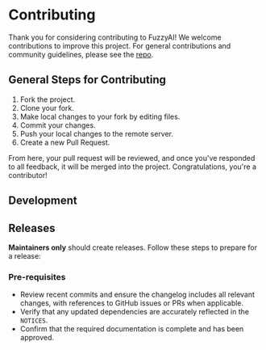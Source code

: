 # Contributing

Thank you for considering contributing to FuzzyAI! We welcome contributions to improve this project. For general contributions and community guidelines, please see the [repo](https://github.com/cyberark/community/).
## General Steps for Contributing

1. Fork the project.  
2. Clone your fork.  
3. Make local changes to your fork by editing files.  
4. Commit your changes.  
5. Push your local changes to the remote server.  
6. Create a new Pull Request.  

From here, your pull request will be reviewed, and once you've responded to all feedback, it will be merged into the project. Congratulations, you're a contributor!

## Development

## Releases

**Maintainers only** should create releases. Follow these steps to prepare for a release:

### Pre-requisites

- Review recent commits and ensure the changelog includes all relevant changes, with references to GitHub issues or PRs when applicable.  
- Verify that any updated dependencies are accurately reflected in the `NOTICES`.  
- Confirm that the required documentation is complete and has been approved.  
